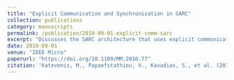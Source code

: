 ```yaml
---
title: "Explicit Communication and Synchronization in SARC"
collection: publications
category: manuscripts
permalink: /publication/2010-09-01-explicit-comm-sarc
excerpt: "Discusses the SARC architecture that uses explicit communication and synchronization primitives with scratchpad memory and RDMA support."
date: 2010-09-01
venue: "IEEE Micro"
paperurl: "https://doi.org/10.1109/MM.2010.77"
citation: 'Katevenis, M., Papaefstathiou, V., Kavadias, S., et al. (2010). &quot;Explicit Communication and Synchronization in SARC.&quot; <i>IEEE Micro</i>, 30(5), 30–41. https://doi.org/10.1109/MM.2010.77'
---
```


